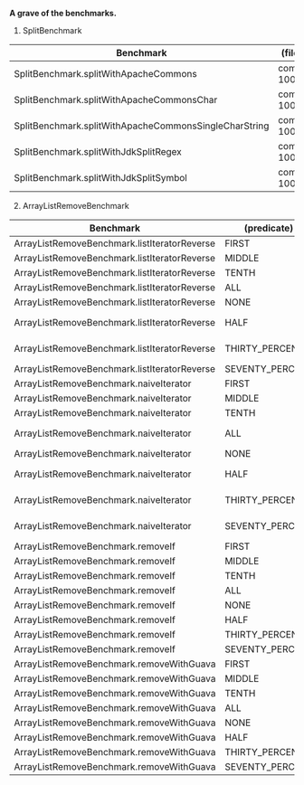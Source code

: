 __A grave of the benchmarks.__

1) SplitBenchmark

| Benchmark                               |  (fileName) | Mode | Cnt | Score |  Error | Units |
|-----------------------------------------|-------------|------|-----|-------|--------|-------|
| SplitBenchmark.splitWithApacheCommons                 | commands-100.txt | avgt | 60 |  38,971 | ± 2,587 | us/op |
| SplitBenchmark.splitWithApacheCommonsChar             | commands-100.txt | avgt | 60 |   9,591 | ± 0,988 | us/op |
| SplitBenchmark.splitWithApacheCommonsSingleCharString | commands-100.txt | avgt | 60 |   9,166 | ± 0,110 | us/op |
| SplitBenchmark.splitWithJdkSplitRegex                 | commands-100.txt | avgt | 60 | 105,281 | ± 7,684 | us/op |
| SplitBenchmark.splitWithJdkSplitSymbol                | commands-100.txt | avgt | 60 |   7,827 | ± 0,106 | us/op |

2) ArrayListRemoveBenchmark

| Benchmark                                                      | (predicate)| Mode |Cnt |   Score        |   Error         | Units |
|----------------------------------------------------------------|------------|------|----|----------------|-----------------|-------|
| ArrayListRemoveBenchmark.listIteratorReverse                        | FIRST | avgt |  9 |     123393,219 | ±     10253,112 | ns/op |
| ArrayListRemoveBenchmark.listIteratorReverse                       | MIDDLE | avgt |  9 |     127665,305 | ±      4859,684 | ns/op |
| ArrayListRemoveBenchmark.listIteratorReverse                        | TENTH | avgt |  9 |   68180431,334 | ±   6267452,917 | ns/op |
| ArrayListRemoveBenchmark.listIteratorReverse                          | ALL | avgt |  9 |     298373,704 | ±     14468,914 | ns/op |
| ArrayListRemoveBenchmark.listIteratorReverse                         | NONE | avgt |  9 |      96292,747 | ±     12220,716 | ns/op |
| ArrayListRemoveBenchmark.listIteratorReverse                         | HALF | avgt |  9 |  233234647,750 | ± 140080298,330 | ns/op |
| ArrayListRemoveBenchmark.listIteratorReverse               | THIRTY_PERCENT | avgt |  9 |  151481915,823 | ±  11605417,835 | ns/op |
| ArrayListRemoveBenchmark.listIteratorReverse              | SEVENTY_PERCENT | avgt |  9 |  144748725,893 | ±   7275535,132 | ns/op |
| ArrayListRemoveBenchmark.naiveIterator                              | FIRST | avgt |  9 |     205643,490 | ±     66427,630 | ns/op |
| ArrayListRemoveBenchmark.naiveIterator                             | MIDDLE | avgt |  9 |     145738,642 | ±      7987,619 | ns/op |
| ArrayListRemoveBenchmark.naiveIterator                              | TENTH | avgt |  9 |   78284527,614 | ±   7976874,606 | ns/op |
| ArrayListRemoveBenchmark.naiveIterator                                | ALL | avgt |  9 |  795196303,111 | ±  72430965,609 | ns/op |
| ArrayListRemoveBenchmark.naiveIterator                               | NONE | avgt |  9 |     109528,871 | ±     16415,551 | ns/op |
| ArrayListRemoveBenchmark.naiveIterator                               | HALF | avgt |  9 |  389336660,519 | ±  35297553,753 | ns/op |
| ArrayListRemoveBenchmark.naiveIterator                     | THIRTY_PERCENT | avgt |  9 |  241248075,117 | ±  22290316,144 | ns/op |
| ArrayListRemoveBenchmark.naiveIterator                    | SEVENTY_PERCENT | avgt |  9 |  559293329,611 | ±  46318943,193 | ns/op |
| ArrayListRemoveBenchmark.removeIf                                   | FIRST | avgt |  9 |     456017,943 | ±     59352,133 | ns/op |
| ArrayListRemoveBenchmark.removeIf                                  | MIDDLE | avgt |  9 |     661989,140 | ±     39036,207 | ns/op |
| ArrayListRemoveBenchmark.removeIf                                   | TENTH | avgt |  9 |     649231,827 | ±     43315,733 | ns/op |
| ArrayListRemoveBenchmark.removeIf                                     | ALL | avgt |  9 |     295054,611 | ±     66741,071 | ns/op |
| ArrayListRemoveBenchmark.removeIf                                    | NONE | avgt |  9 |      95331,104 | ±      9911,999 | ns/op |
| ArrayListRemoveBenchmark.removeIf                                    | HALF | avgt |  9 |     527825,645 | ±     91734,440 | ns/op |
| ArrayListRemoveBenchmark.removeIf                          | THIRTY_PERCENT | avgt |  9 |     943399,479 | ±     81679,759 | ns/op |
| ArrayListRemoveBenchmark.removeIf                         | SEVENTY_PERCENT | avgt |  9 |     534893,911 | ±     38488,844 | ns/op |
| ArrayListRemoveBenchmark.removeWithGuava                            | FIRST | avgt |  9 |     500164,950 | ±     47804,792 | ns/op |
| ArrayListRemoveBenchmark.removeWithGuava                           | MIDDLE | avgt |  9 |     653966,658 | ±    120305,892 | ns/op |
| ArrayListRemoveBenchmark.removeWithGuava                            | TENTH | avgt |  9 |     706673,318 | ±     52828,623 | ns/op |
| ArrayListRemoveBenchmark.removeWithGuava                              | ALL | avgt |  9 |     330734,107 | ±     71679,718 | ns/op |
| ArrayListRemoveBenchmark.removeWithGuava                             | NONE | avgt |  9 |     136392,639 | ±     72503,264 | ns/op |
| ArrayListRemoveBenchmark.removeWithGuava                             | HALF | avgt |  9 |     971662,364 | ±     59935,976 | ns/op |
| ArrayListRemoveBenchmark.removeWithGuava                   | THIRTY_PERCENT | avgt |  9 |    1017839,771 | ±     26515,274 | ns/op |
| ArrayListRemoveBenchmark.removeWithGuava                  | SEVENTY_PERCENT | avgt |  9 |     460608,771 | ±     13416,554 | ns/op |
